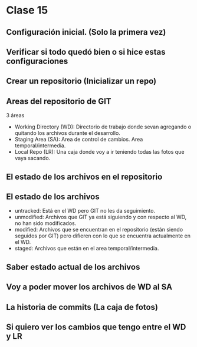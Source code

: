 # Clase 15

## Configuración inicial. (Solo la primera vez)

<!-- sh
git config --global user.name "Hernán Bianchimano"
git config --global user.email "hernanbianchimano@gmail.com"
 -->

 ## Verificar si todo quedó bien o si hice estas configuraciones

 <!-- sh
 git config --get-regexp user
  -->

## Crear un repositorio (Inicializar un repo)

<!-- sh
git init
 -->

 ## Areas del repositorio de GIT

 3 áreas
 
 * Working Directory (WD): Directorio de trabajo donde sevan agregando o quitando los archivos durante el desarrollo.
 * Staging Area (SA): Area de control de cambios. Area temporal/intermedia.
 * Local Repo (LR): Una caja donde voy a ir teniendo todas las fotos que vaya sacando.

 ## El estado de los archivos en el repositorio

 ## El estado de los archivos

 * untracked: Está en el WD pero GIT no les da seguimiento.
 * unmodified: Archivos que GIT ya está siguiendo y con respecto al WD, no han sido modificados.
 * modified: Archivos que se encuentran en el repositorio (están siendo seguidos por GIT) pero difieren con lo que se encuentra actualmente en el WD.
 * staged: Archivos que están en el area temporal/intermedia.

 ## Saber estado actual de los archivos

<!-- 
git status
 -->

 ## Voy a poder mover los archivos de WD al SA

 <!-- sh
 git add <nombre-archivo>
 git add index.html
 git add README.md css/estilos.css
 git add .  (agrego todos los archivos U o M) -->

 ## La historia de commits (La caja de fotos)

 <!--sh
 git log # La historia de commit detallada
 git log --oneline # Historia resumida
  
 Nota: si la consola queda bloqueada y no puedo salir del listado
 tengo que apretar la tecla q (quit).
  -->

  ## Si quiero ver los cambios que tengo entre el WD y LR

  <!--sh 
  git diff
   -->
